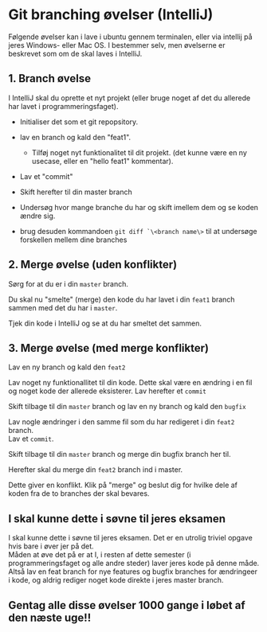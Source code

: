 <script src="https://code.jquery.com/jquery-3.2.1.min.js"></script>
<script src="../script.js"></script>

# Git branching øvelser (IntelliJ)
Følgende øvelser kan i lave i ubuntu gennem terminalen, eller via intellij på jeres Windows- eller Mac OS. I bestemmer selv, men øvelserne er beskrevet som om de skal laves i IntelliJ.

## 1. Branch øvelse
I IntelliJ skal du oprette et nyt projekt (eller bruge noget af det du allerede har lavet i programmeringsfaget).    
* Initialiser det som et git repopsitory. 
* lav en branch og kald den "feat1".
    * Tilføj noget nyt funktionalitet til dit projekt. (det kunne være en ny usecase, eller en "hello feat1" kommentar).

* Lav et "commit"
* Skift herefter til din master branch

* Undersøg hvor mange branche du har og skift imellem dem og se koden ændre sig.
* brug desuden kommandoen ````git diff `\<branch name\>```` til at undersøge forskellen mellem dine branches

## 2. Merge øvelse (uden konflikter)
Sørg for at du er i din ```` master ```` branch.    

Du skal nu "smelte" (merge) den kode du har lavet i din ```` feat1 ```` branch sammen med det du har i ```` master ````.

Tjek din kode i IntelliJ og se at du har smeltet det sammen.

## 3. Merge øvelse (med merge konflikter)
Lav en ny branch og kald den ```` feat2 ```` 

Lav noget ny funktionallitet til din kode. Dette skal være en ændring i en fil og noget kode der allerede eksisterer. 
Lav herefter et ```` commit ```` 

Skift tilbage til din ```` master ```` branch og lav en ny branch og kald den ```` bugfix ````    

Lav nogle ændringer i den samme fil som du har redigeret i din ```` feat2 ```` branch.     
Lav et ```` commit ````.

Skift tilbage til din ```` master ```` branch og merge din bugfix branch her til.

Herefter skal du merge din ```` feat2 ```` branch ind i master.

Dette giver en konflikt. Klik på "merge" og beslut dig for hvilke dele af koden fra de to branches der skal bevares.

## I skal kunne dette i søvne til jeres eksamen
I skal kunne dette i søvne til jeres eksamen. Det er en utrolig triviel opgave hvis bare i øver jer på det.    
Måden at øve det på er at I, i resten af dette semester (i programmeringsfaget og alle andre steder) laver jeres kode på denne måde.    
Altså lav en feat branch for nye features og bugfix branches for ændringeer i kode, og aldrig rediger noget kode direkte i jeres master branch. 

## Gentag alle disse øvelser 1000 gange i løbet af den næste uge!! 

